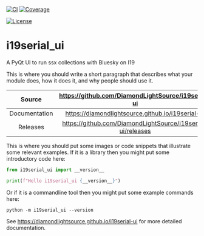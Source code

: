 [![CI](https://github.com/DiamondLightSource/i19serial-ui/actions/workflows/ci.yml/badge.svg)](https://github.com/DiamondLightSource/i19serial-ui/actions/workflows/ci.yml)
[![Coverage](https://codecov.io/gh/DiamondLightSource/i19serial-ui/branch/main/graph/badge.svg)](https://codecov.io/gh/DiamondLightSource/i19serial-ui)

[![License](https://img.shields.io/badge/License-Apache%202.0-blue.svg)](https://www.apache.org/licenses/LICENSE-2.0)

# i19serial_ui

A PyQt UI to run ssx collections with Bluesky on I19

This is where you should write a short paragraph that describes what your module does,
how it does it, and why people should use it.

Source          | <https://github.com/DiamondLightSource/i19serial-ui>
:---:           | :---:
Documentation   | <https://diamondlightsource.github.io/i19serial-ui>
Releases        | <https://github.com/DiamondLightSource/i19serial-ui/releases>

This is where you should put some images or code snippets that illustrate
some relevant examples. If it is a library then you might put some
introductory code here:

```python
from i19serial_ui import __version__

print(f"Hello i19serial_ui {__version__}")
```

Or if it is a commandline tool then you might put some example commands here:

```
python -m i19serial_ui --version
```

<!-- README only content. Anything below this line won't be included in index.md -->

See https://diamondlightsource.github.io/i19serial-ui for more detailed documentation.
